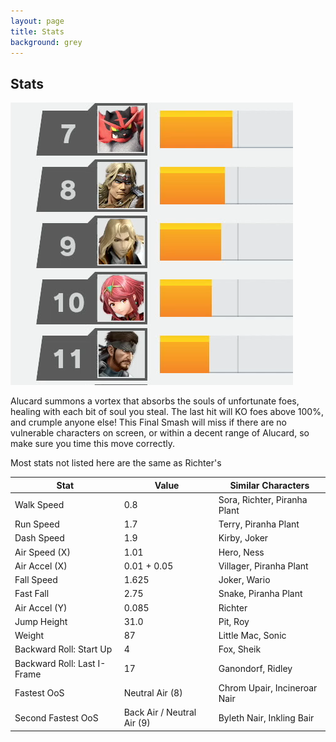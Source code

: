 ```yaml
---
layout: page
title: Stats
background: grey
---
```


<div class="col-lg-12 text-center">
	<h2 class="section-heading text-uppercase">Stats</h2>
</div>
<img class="img-fluid d-block mx-auto" src="assets\img\moveset\stats.png" alt="">

Alucard summons a vortex that absorbs the souls of unfortunate foes, healing with each bit of soul you steal. The last hit will KO foes above 100%, and crumple anyone else! This Final Smash will miss if there are no vulnerable characters on screen, or within a decent range of Alucard, so make sure you time this move correctly.

Most stats not listed here are the same as Richter's

| Stat | Value | Similar Characters |
| --- | ----------- | ----------- |
| Walk Speed | 0.8 | Sora, Richter, Piranha Plant |
| Run Speed | 1.7 | Terry, Piranha Plant |
| Dash Speed | 1.9 | Kirby, Joker |
| Air Speed (X) | 1.01 | Hero, Ness |
| Air Accel (X) | 0.01 + 0.05 | Villager, Piranha Plant |
| Fall Speed | 1.625 | Joker, Wario |
| Fast Fall | 2.75 | Snake, Piranha Plant |
| Air Accel (Y) | 0.085 | Richter |
| Jump Height | 31.0 | Pit, Roy |
| Weight | 87 | Little Mac, Sonic |
| Backward Roll: Start Up | 4 | Fox, Sheik |
| Backward Roll: Last I-Frame | 17 | Ganondorf, Ridley |
| Fastest OoS | Neutral Air (8) | Chrom Upair, Incineroar Nair |
| Second Fastest OoS | Back Air / Neutral Air (9) | Byleth Nair, Inkling Bair |
